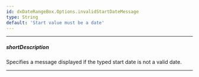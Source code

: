 ```yaml
---
id: dxDateRangeBox.Options.invalidStartDateMessage
type: String
default: 'Start value must be a date'
---
```

---
##### shortDescription
Specifies a message displayed if the typed start date is not a valid date. 

---
